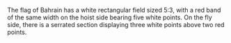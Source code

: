 The flag of Bahrain has a white rectangular field sized 5:3, with a red band of the same width on the hoist side bearing five white points. On the fly side, there is a serrated section displaying three white points above two red points.